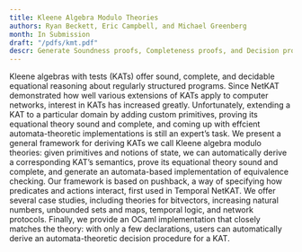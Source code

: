 ```yaml
---
title: Kleene Algebra Modulo Theories
authors: Ryan Beckett, Eric Campbell, and Michael Greenberg
month: In Submission
draft: "/pdfs/kmt.pdf"
descr: Generate Soundness proofs, Completeness proofs, and Decision procedures for KAs plus a Sound, Complete and Decidable, client theory.
---
```


Kleene algebras with tests (KATs) offer sound, complete, and decidable
equational reasoning about regularly structured programs. Since NetKAT
demonstrated how well various extensions of KATs apply to computer
networks, interest in KATs has increased greatly. Unfortunately,
extending a KAT to a particular domain by adding custom primitives,
proving its equational theory sound and complete, and coming up with
effcient automata-theoretic implementations is still an expert’s task.
We present a general framework for deriving KATs we call Kleene
algebra modulo theories: given primitives and notions of state, we can
automatically derive a corresponding KAT’s semantics, prove its
equational theory sound and complete, and generate an automata-based
implementation of equivalence checking. Our framework is based on
pushback, a way of specifying how predicates and actions interact,
first used in Temporal NetKAT.  We offer several case studies,
including theories for bitvectors, increasing natural numbers,
unbounded sets and maps, temporal logic, and network
protocols. Finally, we provide an OCaml implementation that closely
matches the theory: with only a few declarations, users can
automatically derive an automata-theoretic decision procedure for a
KAT.
